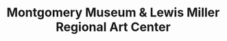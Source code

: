 ---
layout: repo
title: "Montgomery Museum & Lewis Miller Regional Art Center"
id: 16127
permalink: repos/16127/
---